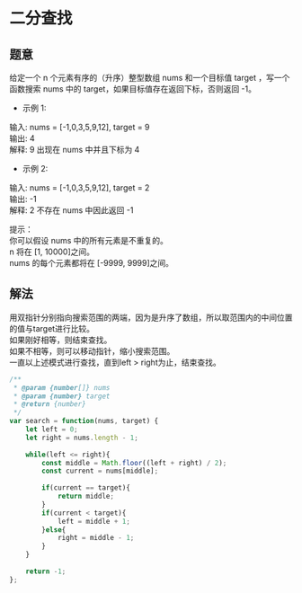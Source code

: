 # 二分查找

## 题意

给定一个 n 个元素有序的（升序）整型数组 nums 和一个目标值 target  ，写一个函数搜索 nums 中的 target，如果目标值存在返回下标，否则返回 -1。  

- 示例 1:  

输入: nums = [-1,0,3,5,9,12], target = 9  
输出: 4  
解释: 9 出现在 nums 中并且下标为 4  

- 示例 2:  

输入: nums = [-1,0,3,5,9,12], target = 2  
输出: -1  
解释: 2 不存在 nums 中因此返回 -1  
 

提示：  
你可以假设 nums 中的所有元素是不重复的。  
n 将在 [1, 10000]之间。  
nums 的每个元素都将在 [-9999, 9999]之间。  


## 解法

用双指针分别指向搜索范围的两端，因为是升序了数组，所以取范围内的中间位置的值与target进行比较。  
如果刚好相等，则结束查找。  
如果不相等，则可以移动指针，缩小搜索范围。  
一直以上述模式进行查找，直到left > right为止，结束查找。  

```js
/**
 * @param {number[]} nums
 * @param {number} target
 * @return {number}
 */
var search = function(nums, target) {
    let left = 0;
    let right = nums.length - 1;
 
    while(left <= right){
        const middle = Math.floor((left + right) / 2);
        const current = nums[middle];
 
        if(current == target){
            return middle;
        }
        if(current < target){
            left = middle + 1;
        }else{
            right = middle - 1;
        }
    }
 
    return -1;
};
```
